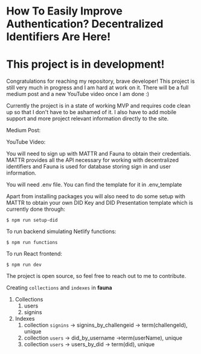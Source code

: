 # How To Easily Improve Authentication? Decentralized Identifiers Are Here!

# This project is in development!

Congratulations for reaching my repository, brave developer! This project is still very much in progress
and I am hard at work on it. There will be a full medium post and a new YouTube video once I am done :)

Currently the project is in a state of working MVP and requires code clean up so that I don't have to be ashamed of it.
I also have to add mobile support and more project relevant information directly to the site.

Medium Post:

YouTube Video:

You will need to sign up with MATTR and Fauna to obtain their credentials. MATTR provides all the API necessary for working with
decentralized identifiers and Fauna is used for database storing sign in and user information.

You will need .env file. You can find the template for it in .env_template

Apart from installing packages you will also need to do some setup with MATTR to obtain your own DID Key and DID Presentation template
which is currently done through:
```
$ npm run setup-did
```

To run backend simulating Netlify functions:
```
$ npm run functions
```

To run React frontend:
```
$ npm run dev
```

The project is open source, so feel free to reach out to me to contribute.

Creating `collections` and `indexes` in **fauna**
1) Collections
   1) users
   2) signins
2) Indexes
   1) collection `signins` -> signins_by_challengeid -> term(challengeId), unique
   2) collection `users` -> did_by_username ->term(userName), unique
   3) collection `users` -> users_by_did -> term(did), unique